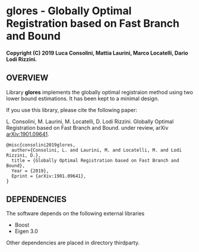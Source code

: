 # glores - Globally Optimal Registration based on Fast Branch and Bound
#### Copyright (C) 2019 Luca Consolini, Mattia Laurini, Marco Locatelli, Dario Lodi Rizzini.

OVERVIEW
-------------------------------------------------

Library **glores** implements the globally optimal registraion method 
using two lower bound estimations. 
It has been kept to a minimal design. 

If you use this library, please cite the following paper: 

L. Consolini, M. Laurini, M. Locatelli, D. Lodi Rizzini. 
Globally Optimal Registration based on Fast Branch and Bound. 
under review, 
arXiv [arXiv:1901.09641](https://arxiv.org/abs/1901.09641).

````
@misc{consolini2019glores,
  author={Consolini, L. and Laurini, M. and Locatelli, M. and Lodi Rizzini, D.},
  title = {Globally Optimal Registration based on Fast Branch and Bound},
  Year = {2019},
  Eprint = {arXiv:1901.09641},
}
````

DEPENDENCIES
-------------------------------------------------

The software depends on the following external libraries

- Boost 
- Eigen 3.0 

Other dependencies are placed in directory thirdparty. 



